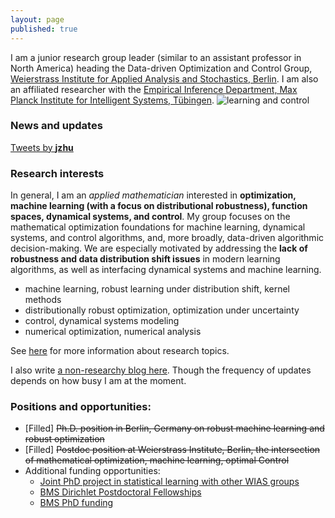 ```yaml
---
layout: page
published: true
---
```

I am a junior research group leader (similar to an assistant professor in North America) heading the Data-driven Optimization and Control Group, [Weierstrass Institute for Applied Analysis and Stochastics, Berlin](https://www.wias-berlin.de/). 
I am also an affiliated researcher with the [Empirical Inference Department, Max Planck Institute for Intelligent Systems, Tübingen](https://ei.is.tuebingen.mpg.de/).
![learning and control](/images/atom.png)

### News and updates
<a class="twitter-timeline" data-width="400" href="https://twitter.com/__jzhu__?ref_src=twsrc%5Etfw">Tweets by __jzhu__</a> <script async src="https://platform.twitter.com/widgets.js" charset="utf-8"></script>

### Research interests

In general, I am an *applied mathematician* interested in **optimization, machine learning (with a focus on distributional robustness), function spaces, dynamical systems, and control**. My group focuses on the mathematical optimization foundations for machine learning, dynamical systems, and control algorithms, and, more broadly, data-driven algorithmic decision-making. We are especially motivated by addressing the **lack of robustness and data distribution shift issues** in modern learning algorithms, as well as interfacing dynamical systems and machine learning.

+ machine learning, robust learning under distribution shift, kernel methods
+ distributionally robust optimization, optimization under uncertainty
+ control, dynamical systems modeling
+ numerical optimization, numerical analysis

See [here](/research/) for more information about research topics.

I also write [a non-researchy blog here](https://jj-zhu.github.io/blog/). Though the frequency of updates depends on how busy I am at the moment.

### **Positions and opportunities**:

- [Filled] ~~Ph.D. position in Berlin, Germany on robust machine learning and robust optimization~~
- [Filled] ~~Postdoc position at Weierstrass Institute, Berlin, the intersection of mathematical optimization, machine learning, optimal Control~~
- Additional funding opportunities: 
  - [Joint PhD project in statistical learning with other WIAS groups](https://wias-berlin.softgarden.io/job/13158792?l=de)
  - [BMS Dirichlet Postdoctoral Fellowships](https://math-berlin.de/bms-faculty/dirichlet-postdoctoral-program)
  - [BMS PhD funding](https://math-berlin.de/application)
